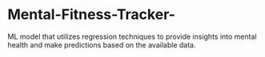 # Mental-Fitness-Tracker-
ML model that utilizes regression techniques to provide insights into mental health and make predictions based on the available data.
